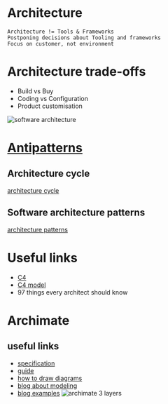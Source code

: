 # Architecture 
```
Architecture != Tools & Frameworks
Postponing decisions about Tooling and frameworks
Focus on customer, not environment
```

# Architecture trade-offs
* Build vs Buy
* Coding vs Configuration
* Product customisation

![software architecture](https://i.postimg.cc/D0cMGPPc/software-architecture.png)

# [Antipatterns](https://sourcemaking.com/antipatterns/software-architecture-antipatterns)

## Architecture cycle
[architecture cycle](https://i.postimg.cc/VNXSFVb1/architecture-cycle.png)

## Software architecture patterns
[architecture patterns](https://i.postimg.cc/Gm8T42L4/architecture-patterns.png)

# Useful links
* [C4](https://leanpub.com/visualising-software-architecture)
* [C4 model](https://c4model.com/)
* 97 things every architect should know

# Archimate
## useful links
* [specification](https://pubs.opengroup.org/architecture/archimate3-doc/)
* [guide](https://www.visual-paradigm.com/guide/archimate/full-archimate-viewpoints-guide/)
* [how to draw diagrams](https://www.visual-paradigm.com/support/documents/vpuserguide/4455/4409/86421_howtodrawarc.html)
* [blog about modeling](http://renewableplus.blogspot.com/2017/03/modeling-applications-technology-in.html)
* [blog examples](https://www.hosiaisluoma.fi/blog/archimate-examples/)
![archimate 3 layers](https://i.postimg.cc/904Rb3GK/archimate3-layers.png)  
